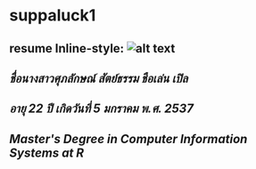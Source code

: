 # suppaluck1
resume
Inline-style: 
![alt text](https://github.com/adam-p/markdown-here/raw/master/src/common/images/.jpg "Logo Title Text 1")
---
*ชื่อนางสาวศุภลักษณ์ สัตย์ธรรม ชือเล่น เปิล*
---
*อายุ 22 ปี เกิดวันที่ 5 มกราคม พ.ศ. 2537*
---
*Master's Degree in Computer Information Systems at R*
---





